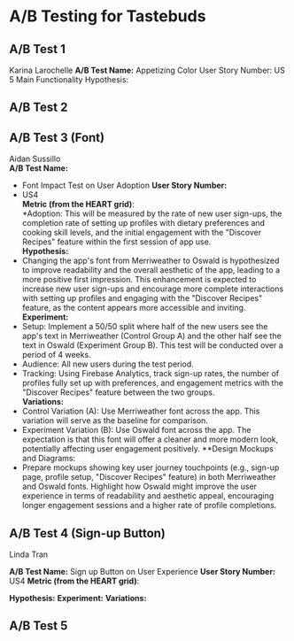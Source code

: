 # A/B Testing for Tastebuds

## A/B Test 1
Karina Larochelle
**A/B Test Name:** Appetizing Color
User Story Number: US 5 Main Functionality
Hypothesis: 

## A/B Test 2

## A/B Test 3 (Font)
Aidan Sussillo <br>
**A/B Test Name:** <br>
* Font Impact Test on User Adoption
**User Story Number:** <br>
* US4 <br>
**Metric (from the HEART grid)**: <br>
*Adoption: This will be measured by the rate of new user sign-ups, the completion rate of setting up profiles with dietary preferences and cooking skill levels, and the initial engagement with the "Discover Recipes" feature within the first session of app use. <br>
**Hypothesis:** <br>
* Changing the app's font from Merriweather to Oswald is hypothesized to improve readability and the overall aesthetic of the app, leading to a more positive first impression. This enhancement is expected to increase new user sign-ups and encourage more complete interactions with setting up profiles and engaging with the "Discover Recipes" feature, as the content appears more accessible and inviting.
**Experiment:** <br>
* Setup: Implement a 50/50 split where half of the new users see the app's text in Merriweather (Control Group A) and the other half see the text in Oswald (Experiment Group B). This test will be conducted over a period of 4 weeks.
* Audience: All new users during the test period.
* Tracking: Using Firebase Analytics, track sign-up rates, the number of profiles fully set up with preferences, and engagement metrics with the "Discover Recipes" feature between the two groups. <br>
**Variations:** <br>
* Control Variation (A): Use Merriweather font across the app. This variation will serve as the baseline for comparison.
* Experiment Variation (B): Use Oswald font across the app. The expectation is that this font will offer a cleaner and more modern look, potentially affecting user engagement positively.
**Design Mockups and Diagrams: <br>
* Prepare mockups showing key user journey touchpoints (e.g., sign-up page, profile setup, "Discover Recipes" feature) in both Merriweather and Oswald fonts. Highlight how Oswald might improve the user experience in terms of readability and aesthetic appeal, encouraging longer engagement sessions and a higher rate of profile completions.


## A/B Test 4 (Sign-up Button)
Linda Tran

**A/B Test Name:**
Sign up Button on User Experience 
**User Story Number:**
US4
**Metric (from the HEART grid)**:

**Hypothesis:**
**Experiment:**
**Variations:**


## A/B Test 5


